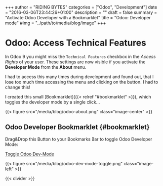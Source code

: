 +++
author = "RIDING BYTES"
categories = ["Odoo", "Development"]
date = "2016-03-06T23:44:26+01:00"
description = ""
draft = false
summary = "Activate Odoo Developer with a Bookmarklet"
title = "Odoo: Developer mode"
#img = "../path/to/media/blog/image"
+++

# Odoo: Access Technical Features

In Odoo 9 you might miss the `Technical Features` checkbox in the *Access
Rights* of your user. These settings are now visible if you activate the
**Developer Mode** from the **About** menu.

I had to access this many times during development and found out, that I lose
too much time accessing the menu and clicking on the button. I had to change
this!

I created this small [Bookmarklet]({{< relref "#bookmarklet" >}}),
which toggles the developer mode by a single click...

{{< figure src="/media/blog/odoo-about.png" class="image-center" >}}



## Odoo Developer Bookmarklet {#bookmarklet}


Drag&Drop this Button to your Bookmarks Bar to toggle Odoo Developer Mode:

<a class="btn btn-success" href="javascript:(function(){
  var url=location.href.split(location.hash)[0];
  if(!url.endsWith('?debug')){
    location.href=url+'?debug'+location.hash;
  }else{
    if (confirm('Already in developer Mode. Do you want to Leave?')){
      url=url.split('?debug')[0];
      location.href=url+location.hash;
    }
  }})()">
  Toggle Odoo Dev-Mode
</a>

{{< figure src="/media/blog/odoo-dev-mode-toggle.png" class="image-left" >}}

{{< divider >}}
